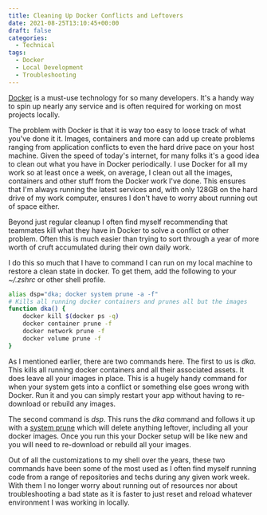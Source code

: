 ```yaml
---
title: Cleaning Up Docker Conflicts and Leftovers
date: 2021-08-25T13:10:45+00:00
draft: false
categories:
  - Technical
tags:
  - Docker
  - Local Development
  - Troubleshooting
---
```


[Docker][1] is a must-use technology for so many developers. It's a handy way to spin up nearly any service and is often required for working on most projects locally.

The problem with Docker is that it is way too easy to loose track of what you've done it it. Images, containers and more can add up create problems ranging from application conflicts to even the hard drive pace on your host machine.
Given the speed of today's internet, for many folks it's a good idea to clean out what you have in Docker periodically. I use Docker for all my work so at least once a week, on average, I clean out all the images, containers and other stuff from the Docker work I've done. This ensures that I'm always running the latest services and, with only 128GB on the hard drive of my work computer, ensures I don't have to worry about running out of space either.

Beyond just regular cleanup I often find myself recommending that teammates kill what they have in Docker to solve a conflict or other problem. Often this is much easier than trying to sort through a year of more worth of cruft accumulated during their own daily work.

I do this so much that I have to command I can run on my local machine to restore a clean state in docker. To get them, add the following to your _~/.zshrc_ or other shell profile.

``` bash
alias dsp="dka; docker system prune -a -f"
# Kills all running docker containers and prunes all but the images
function dka() {
    docker kill $(docker ps -q)
    docker container prune -f
    docker network prune -f
    docker volume prune -f
}
```

As I mentioned earlier, there are two commands here. The first to us is *dka*. This kills all running docker containers and all their associated assets. It does leave all your images in place. This is a hugely handy command for when your system gets into a conflict or something else goes wrong with Docker. Run it and you can simply restart your app without having to re-download or rebuild any images.

The second command is *dsp*. This runs the *dka* command and follows it up with a [system prune][2] which will delete anything leftover, including all your docker images. Once you run this your Docker setup will be like new and you will need to re-download or rebuild all your images.

Out of all the customizations to my shell over the years, these two commands have been some of the most used as I often find myself running code from a range of repositories and techs during any given work week. With them I no longer worry about running out of resources nor about troubleshooting a bad state as it is faster to just reset and reload whatever environment I was working in locally.

 [1]: https://www.docker.com
 [2]: https://docs.docker.com/engine/reference/commandline/system_prune/